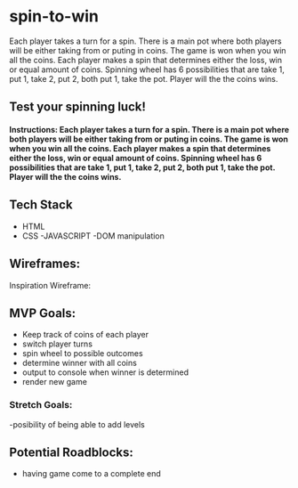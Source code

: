 # spin-to-win
Each player takes a turn for a spin. There is a main pot where both players will be either taking from or puting in coins. The game is won when you win all the coins. Each player makes a spin that determines either the loss, win or equal amount of coins. Spinning wheel has 6 possibilities that are take 1, put 1, take 2, put 2, both put 1, take the pot. Player will the the coins wins.




## Test your spinning luck!

#### Instructions: Each player takes a turn for a spin. There is a main pot where both players will be either taking from or puting in coins. The game is won when you win all the coins. Each player makes a spin that determines either the loss, win or equal amount of coins. Spinning wheel has 6 possibilities that are take 1, put 1, take 2, put 2, both put 1, take the pot. Player will the the coins wins.



## Tech Stack
- HTML
- CSS
-JAVASCRIPT
-DOM manipulation 

## Wireframes:
Inspiration Wireframe:


## MVP Goals:
- Keep track of coins of each player
- switch player turns
- spin wheel to possible outcomes
- determine winner with all coins
- output to console when winner is determined 
- render new game

### Stretch Goals:
-posibility of being able to add levels 

## Potential Roadblocks:
- having game come to a complete end
